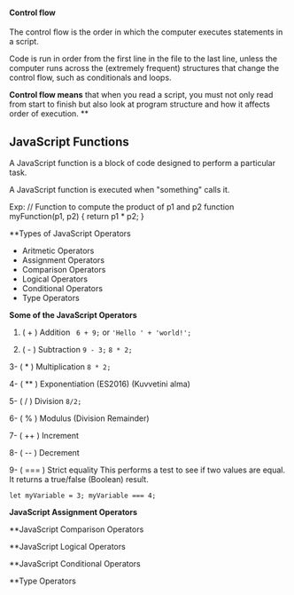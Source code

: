 #### Control flow

The control flow is the order in which the computer executes statements in a script.

Code is run in order from the first line in the file to the last line, unless the computer runs across the (extremely frequent) structures that change the control flow, such as conditionals and loops.

**Control flow means** that when you read a script, you must not only read from start to finish but also look at program structure and how it affects order of execution.
**

## JavaScript Functions

A JavaScript function is a block of code designed to perform a particular task.

A JavaScript function is executed when "something" calls it.

Exp: // Function to compute the product of p1 and p2
function myFunction(p1, p2) {
  return p1 * p2;
}






**Types of JavaScript Operators

* Aritmetic Operators
* Assignment Operators
* Comparison Operators
* Logical Operators
* Conditional Operators
* Type Operators



**Some of the JavaScript Operators**

1. (  +	 ) Addition    ` 6 + 9;`  or  `'Hello ' + 'world!';`

2. ( -	) Subtraction   `9 - 3;`    `8 * 2;`  
 
3- (  *	) Multiplication   `8 * 2;`

4- ( **	) Exponentiation (ES2016) (Kuvvetini alma)

5- ( /	)  Division `8/2;`

6- ( %	)  Modulus (Division Remainder) 

7- ( ++ )	Increment

8- (  --	) Decrement

9- ( === ) Strict equality  This performs a test to see if two values are equal. It returns a true/false (Boolean) result.

`let myVariable = 3; myVariable === 4;`


**JavaScript Assignment Operators**

**JavaScript Comparison Operators

**JavaScript Logical Operators

**JavaScript Conditional Operators

**Type Operators

